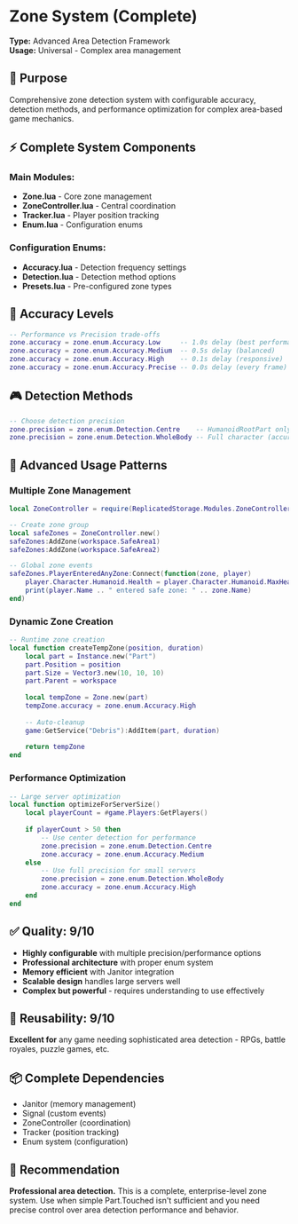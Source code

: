 # Zone System (Complete)

**Type:** Advanced Area Detection Framework  
**Usage:** Universal - Complex area management

## 🎯 Purpose
Comprehensive zone detection system with configurable accuracy, detection methods, and performance optimization for complex area-based game mechanics.

## ⚡ **Complete System Components**

### **Main Modules:**
- **Zone.lua** - Core zone management
- **ZoneController.lua** - Central coordination  
- **Tracker.lua** - Player position tracking
- **Enum.lua** - Configuration enums

### **Configuration Enums:**
- **Accuracy.lua** - Detection frequency settings
- **Detection.lua** - Detection method options
- **Presets.lua** - Pre-configured zone types

## 📝 **Accuracy Levels**
```lua
-- Performance vs Precision trade-offs
zone.accuracy = zone.enum.Accuracy.Low     -- 1.0s delay (best performance)
zone.accuracy = zone.enum.Accuracy.Medium  -- 0.5s delay (balanced)
zone.accuracy = zone.enum.Accuracy.High    -- 0.1s delay (responsive)  
zone.accuracy = zone.enum.Accuracy.Precise -- 0.0s delay (every frame)
```

## 🎮 **Detection Methods**
```lua
-- Choose detection precision
zone.precision = zone.enum.Detection.Centre    -- HumanoidRootPart only (fast)
zone.precision = zone.enum.Detection.WholeBody -- Full character (accurate)
```

## 🔧 **Advanced Usage Patterns**

### **Multiple Zone Management**
```lua
local ZoneController = require(ReplicatedStorage.Modules.ZoneController)

-- Create zone group
local safeZones = ZoneController.new()
safeZones:AddZone(workspace.SafeArea1)
safeZones:AddZone(workspace.SafeArea2)

-- Global zone events
safeZones.PlayerEnteredAnyZone:Connect(function(zone, player)
    player.Character.Humanoid.Health = player.Character.Humanoid.MaxHealth
    print(player.Name .. " entered safe zone: " .. zone.Name)
end)
```

### **Dynamic Zone Creation**
```lua
-- Runtime zone creation
local function createTempZone(position, duration)
    local part = Instance.new("Part")
    part.Position = position
    part.Size = Vector3.new(10, 10, 10)
    part.Parent = workspace
    
    local tempZone = Zone.new(part)
    tempZone.accuracy = zone.enum.Accuracy.High
    
    -- Auto-cleanup
    game:GetService("Debris"):AddItem(part, duration)
    
    return tempZone
end
```

### **Performance Optimization**
```lua
-- Large server optimization
local function optimizeForServerSize()
    local playerCount = #game.Players:GetPlayers()
    
    if playerCount > 50 then
        -- Use center detection for performance
        zone.precision = zone.enum.Detection.Centre
        zone.accuracy = zone.enum.Accuracy.Medium
    else
        -- Use full precision for small servers
        zone.precision = zone.enum.Detection.WholeBody
        zone.accuracy = zone.enum.Accuracy.High
    end
end
```

## ✅ **Quality: 9/10**
- **Highly configurable** with multiple precision/performance options
- **Professional architecture** with proper enum system
- **Memory efficient** with Janitor integration
- **Scalable design** handles large servers well
- **Complex but powerful** - requires understanding to use effectively

## 🔧 **Reusability: 9/10**
**Excellent for** any game needing sophisticated area detection - RPGs, battle royales, puzzle games, etc.

## 📦 **Complete Dependencies**
- Janitor (memory management)
- Signal (custom events)
- ZoneController (coordination)
- Tracker (position tracking)
- Enum system (configuration)

## 🎯 **Recommendation**
**Professional area detection.** This is a complete, enterprise-level zone system. Use when simple Part.Touched isn't sufficient and you need precise control over area detection performance and behavior.